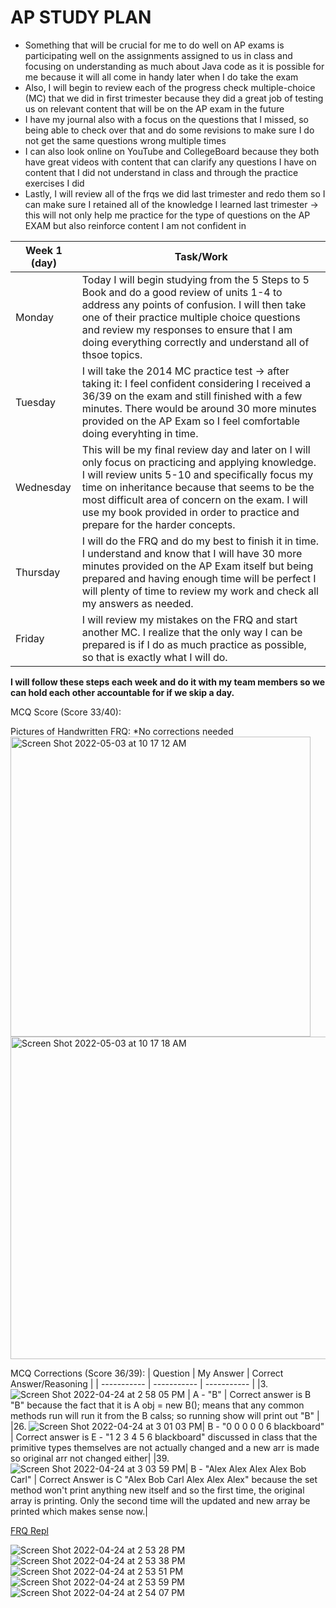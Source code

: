# AP STUDY PLAN

* Something that will be crucial for me to do well on AP exams is participating well on the assignments assigned to us in class and focusing on understanding as much about Java code as it is possible for me because it will all come in handy later when I do take the exam 
* Also, I will begin to review each of the progress check multiple-choice (MC) that we did in first trimester because they did a great job of testing us on relevant content that will be on the AP exam in the future 
* I have my journal also with a focus on the questions that I missed, so being able to check over that and do some revisions to make sure I do not get the same questions wrong multiple times
* I can also look online on YouTube and CollegeBoard because they both have great videos with content that can clarify any questions I have on content that I did not understand in class and through the practice exercises I did
* Lastly, I will review all of the frqs we did last trimester and redo them so I can make sure I retained all of the knowledge I learned last trimester -> this will not only help me practice for the type of questions on the AP EXAM but also reinforce content I am not confident in

| Week 1 (day)      | Task/Work | 
| ----------- | ----------- |
| Monday      | Today I will begin studying from the 5 Steps to 5 Book and do a good review of units 1-4 to address any points of confusion. I will then take one of their practice multiple choice questions and review my responses to ensure that I am doing everything correctly and understand all of thsoe topics.       | 
| Tuesday  | I will take the 2014 MC practice test -> after taking it: I feel confident considering I received a 36/39 on the exam and still finished with a few minutes. There would be around 30 more minutes provided on the AP Exam so I feel comfortable  doing everyhting in time.      |
| Wednesday       | This will be my final review day and later on I will only focus on practicing and applying knowledge. I will review units 5-10 and specifically focus my time on inheritance because that seems to be the most difficult area of concern on the exam. I will use my book provided in order to practice and prepare for the harder concepts.     |
| Thursday | I will do the FRQ and do my best to finish it in time. I understand and know that I will have 30 more minutes provided on the AP Exam itself but being prepared and having enough time will be perfect I will plenty of time to review my work and check all my answers as needed.    |
| Friday   |I will review my mistakes on the FRQ and start another MC. I realize that the only way I can be prepared is if I do as much practice as possible, so that is exactly what I will do. |

**I will follow these steps each week and do it with my team members so we can hold each other accountable for if we skip a day.**

MCQ Score (Score 33/40):

Pictures of Handwritten FRQ: *No corrections needed
<img width="480" alt="Screen Shot 2022-05-03 at 10 17 12 AM" src="https://user-images.githubusercontent.com/25650329/166505242-abd131c2-d51a-430d-8a8e-040c07481106.png">
<img width="516" alt="Screen Shot 2022-05-03 at 10 17 18 AM" src="https://user-images.githubusercontent.com/25650329/166505253-ffe84f79-c3ff-4304-af31-a8647405fd46.png">


MCQ Corrections (Score 36/39):
| Question     | My Answer | Correct Answer/Reasoning | 
| ----------- | ----------- | ----------- |
|3. ![Screen Shot 2022-04-24 at 2 58 05 PM](https://user-images.githubusercontent.com/25650329/164998378-20dd54b6-030b-4322-b86e-b3f08ee217ef.png) | A - "B" | Correct answer is B "B" because the fact that it is A obj = new B(); means that any common methods run will run it from the B calss; so running show will print out "B" | 
|26. ![Screen Shot 2022-04-24 at 3 01 03 PM](https://user-images.githubusercontent.com/25650329/164998528-7c058326-aae8-4047-b893-017deb4e88bc.png)| B - "0 0 0 0 0 6 blackboard" | Correct answer is E - "1 2 3 4 5 6 blackboard" discussed in class that the primitive types themselves are not actually changed and a new arr is made so original arr not changed either| 
|39. ![Screen Shot 2022-04-24 at 3 03 59 PM](https://user-images.githubusercontent.com/25650329/164998637-3c3eb11d-d9a2-402c-a24c-38af5c7c2b2b.png)| B - "Alex Alex Alex Alex Bob Carl" | Correct Answer is C "Alex Bob Carl Alex Alex Alex" because the set method won't print anything new itself and so the first time, the original array is printing. Only the second time will the updated and new array be printed which makes sense now.| 

[FRQ Repl](https://replit.com/@ArnavPalkhiwala/2015frq)

![Screen Shot 2022-04-24 at 2 53 28 PM](https://user-images.githubusercontent.com/25650329/164998211-7d3cf516-99fd-444e-8359-6cde98eb1ae1.png)
![Screen Shot 2022-04-24 at 2 53 38 PM](https://user-images.githubusercontent.com/25650329/164998215-cef4a8d4-6139-4514-81ba-bc723354d960.png)
![Screen Shot 2022-04-24 at 2 53 51 PM](https://user-images.githubusercontent.com/25650329/164998225-808fb778-db20-4e2b-bf9d-a346c7ff49aa.png)
![Screen Shot 2022-04-24 at 2 53 59 PM](https://user-images.githubusercontent.com/25650329/164998231-09001964-d607-4ce9-8f06-ccc3684018a0.png)
![Screen Shot 2022-04-24 at 2 54 07 PM](https://user-images.githubusercontent.com/25650329/164998236-29d7c86f-0519-42d9-88bc-1af6d357b8ec.png)


